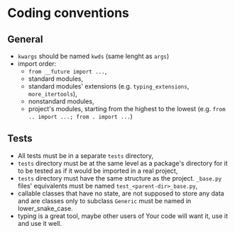 # Coding conventions

## General

- `kwargs` should be named `kwds` (same lenght as `args`)
- import order:
  - `from __future import ...`,
  - standard modules,
  - standard modules' extensions (e.g. `typing_extensions`, `more_itertools`),
  - nonstandard modules,
  - project's modules, starting from the highest to the lowest (e.g.
    `from .. import ...; from . import ...`)

## Tests

- All tests must be in a separate `tests` directory,
- `tests` directory must be at the same level as a package's directory for
  it to be tested as if it would be imported in a real project,
- `tests` directory must have the same structure as the project. `_base.py`
  files' equivalents must be named `test_<parent-dir>_base.py`,
- callable classes that have no state, are not supposed to store any data and
  are classes only to subclass `Generic` must be named in lower_snake_case.
- typing is a great tool, maybe other users of Your code will want it, use it
  and use it well.
